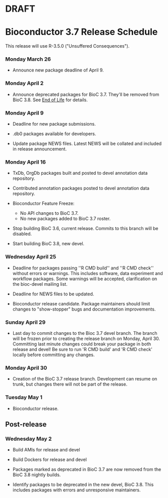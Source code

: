 # **DRAFT**  
# Bioconductor 3.7 Release Schedule

This release will use R-3.5.0 ("Unsuffered Consequences").

### Monday March 26 

* Announce new package deadline of April 9.

### Monday April 2 

* Announce deprecated packages for BioC 3.7. They'll be removed from BioC 3.8.
  See [End of Life](/developers/package-end-of-life) for details.

### Monday April 9

* Deadline for new package submissions.

* .db0 packages available for developers.

* Update package NEWS files. Latest NEWS will be collated 
  and included in release announcement.

### Monday April 16

* TxDb, OrgDb packages built and posted to devel annotation data repository.

* Contributed annotation packages posted to devel annotation data repository.

* Bioconductor Feature Freeze: 
  - No API changes to BioC 3.7.
  - No new packages added to BioC 3.7 roster.

* Stop building BioC 3.6, current release.  Commits to this branch will be
  disabled.

* Start building BioC 3.8, new devel.

### Wednesday April 25 

* Deadline for packages passing ''R CMD build'' and ''R CMD check''
  without errors or warnings. This includes software, data experiment
  and workflow packages. Some warnings will be accepted, clarification 
  on the bioc-devel mailing list.

* Deadline for NEWS files to be updated.

* Bioconductor release candidate.  Package maintainers should limit
  changes to "show-stopper" bugs and documentation improvements.

### Sunday April 29

* Last day to commit changes to the Bioc 3.7 devel branch. The branch will be
  frozen prior to creating the release branch on Monday, April 30.  Committing
  last minute changes could break your package in both release and devel! Be
  sure to run 'R CMD build' and 'R CMD check' locally before committing any
  changes.

### Monday April 30 

* Creation of the BioC 3.7 release branch. Development can resume on
  trunk, but changes there will not be part of the release.

### Tuesday May 1 

* Bioconductor release.


## Post-release

### Wednesday May 2 

* Build AMIs for release and devel

* Build Dockers for release and devel

* Packages marked as deprecated in BioC 3.7 are now removed from the
  BioC 3.8 nightly builds.

* Identify packages to be deprecated in the new devel, BioC 3.8.
  This includes packages with errors and unresponsive maintainers.


